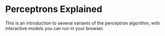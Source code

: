 # Perceptrons Explained

This is an introduction to several variants of the perceptron algorithm, with interactive models you can run in your browser.



